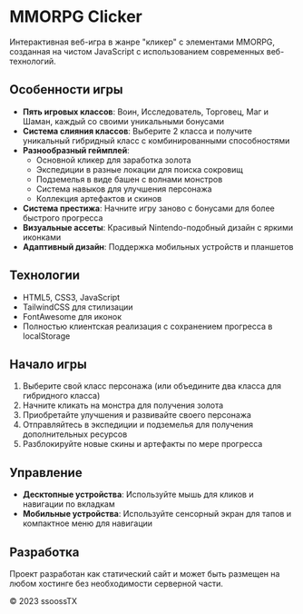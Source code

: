 # MMORPG Clicker

Интерактивная веб-игра в жанре "кликер" с элементами MMORPG, созданная на чистом JavaScript с использованием современных веб-технологий.

## Особенности игры

- **Пять игровых классов**: Воин, Исследователь, Торговец, Маг и Шаман, каждый со своими уникальными бонусами
- **Система слияния классов**: Выберите 2 класса и получите уникальный гибридный класс с комбинированными способностями
- **Разнообразный геймплей**:
  - Основной кликер для заработка золота
  - Экспедиции в разные локации для поиска сокровищ
  - Подземелья в виде башен с волнами монстров
  - Система навыков для улучшения персонажа
  - Коллекция артефактов и скинов
- **Система престижа**: Начните игру заново с бонусами для более быстрого прогресса
- **Визуальные ассеты**: Красивый Nintendo-подобный дизайн с яркими иконками
- **Адаптивный дизайн**: Поддержка мобильных устройств и планшетов

## Технологии

- HTML5, CSS3, JavaScript
- TailwindCSS для стилизации
- FontAwesome для иконок
- Полностью клиентская реализация с сохранением прогресса в localStorage

## Начало игры

1. Выберите свой класс персонажа (или объедините два класса для гибридного класса)
2. Начните кликать на монстра для получения золота
3. Приобретайте улучшения и развивайте своего персонажа
4. Отправляйтесь в экспедиции и подземелья для получения дополнительных ресурсов
5. Разблокируйте новые скины и артефакты по мере прогресса

## Управление

- **Десктопные устройства**: Используйте мышь для кликов и навигации по вкладкам
- **Мобильные устройства**: Используйте сенсорный экран для тапов и компактное меню для навигации

## Разработка

Проект разработан как статический сайт и может быть размещен на любом хостинге без необходимости серверной части.

© 2023 ssoossTX
